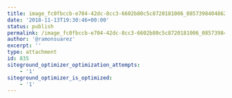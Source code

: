 ```yaml
---
title: image_fc0fbccb-e704-42dc-8cc3-6602b80c5c8720181006_0857398404862914186102341.jpg
date: '2018-11-13T19:30:46+00:00'
status: publish
permalink: /image_fc0fbccb-e704-42dc-8cc3-6602b80c5c8720181006_0857398404862914186102341
author: '@ramonsuarez'
excerpt: ''
type: attachment
id: 835
siteground_optimizer_optimization_attempts:
    - '1'
siteground_optimizer_is_optimized:
    - '1'
---
```

<!DOCTYPE html PUBLIC "-//W3C//DTD HTML 4.0 Transitional//EN" "http://www.w3.org/TR/REC-html40/loose.dtd">
<?xml encoding="UTF-8">
